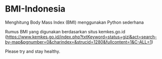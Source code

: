 # BMI-Indonesia
Menghitung Body Mass Index (BMI) menggunakan Python sederhana

Rumus BMI yang digunakan berdasarkan situs kemkes.go.id (https://www.kemkes.go.id/index.php?txtKeyword=status+gizi&act=search-by-map&pgnumber=0&charindex=&strucid=1280&fullcontent=1&C-ALL=1)

Please try and stay healthy.
